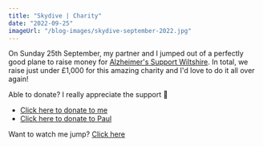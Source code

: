 ```yaml
---
title: "Skydive | Charity"
date: "2022-09-25"
imageUrl: "/blog-images/skydive-september-2022.jpg"
---
```


On Sunday 25th September, my partner and I jumped out of a perfectly good plane to raise money for [Alzheimer's Support Wiltshire](https://www.alzheimerswiltshire.org.uk/). In total, we raise just under £1,000 for this amazing charity and I'd love to do it all over again!

Able to donate? I really appreciate the support 💙

-   [Click here to donate to me](https://www.justgiving.com/fundraising/jadetrue-skydive)
-   [Click here to donate to Paul](https://www.justgiving.com/fundraising/paul-wilkinson-skydive)

Want to watch me jump? [Click here](https://www.youtube.com/watch?v=ZNHhAGjb8TY)
